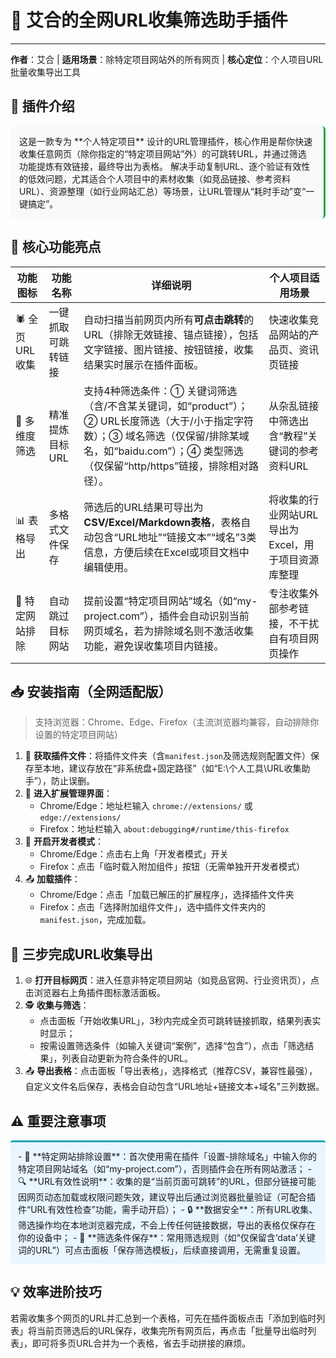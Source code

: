 # 🔗 艾合的全网URL收集筛选助手插件  
---
**作者**：艾合 | **适用场景**：除特定项目网站外的所有网页 | **核心定位**：个人项目URL批量收集导出工具  


## 📖 插件介绍  
<div style="padding: 14px; background-color: #f8f9fa; border-radius: 6px; border-right: 3px solid #28a745;">  
这是一款专为 **个人特定项目** 设计的URL管理插件，核心作用是帮你快速收集任意网页（除你指定的“特定项目网站”外）的可跳转URL，并通过筛选功能提炼有效链接，最终导出为表格。  
解决手动复制URL、逐个验证有效性的低效问题，尤其适合个人项目中的素材收集（如竞品链接、参考资料URL）、资源整理（如行业网站汇总）等场景，让URL管理从“耗时手动”变“一键搞定”。  
</div>  


## 🌟 核心功能亮点  
| 功能图标 | 功能名称 | 详细说明 | 个人项目适用场景 |  
|----------|----------|----------|------------------|  
| 🕷️ 全页URL收集 | 一键抓取可跳转链接 | 自动扫描当前网页内所有**可点击跳转**的URL（排除无效链接、锚点链接），包括文字链接、图片链接、按钮链接，收集结果实时展示在插件面板。 | 快速收集竞品网站的产品页、资讯页链接 |  
| 📌 多维度筛选 | 精准提炼目标URL | 支持4种筛选条件：① 关键词筛选（含/不含某关键词，如“product”）；② URL长度筛选（大于/小于指定字符数）；③ 域名筛选（仅保留/排除某域名，如“baidu.com”）；④ 类型筛选（仅保留“http/https”链接，排除相对路径）。 | 从杂乱链接中筛选出含“教程”关键词的参考资料URL |  
| 📊 表格导出 | 多格式文件保存 | 筛选后的URL结果可导出为**CSV/Excel/Markdown表格**，表格自动包含“URL地址”“链接文本”“域名”3类信息，方便后续在Excel或项目文档中编辑使用。 | 将收集的行业网站URL导出为Excel，用于项目资源库整理 |  
| 🚫 特定网站排除 | 自动跳过目标网站 | 提前设置“特定项目网站”域名（如“my-project.com”），插件会自动识别当前网页域名，若为排除域名则不激活收集功能，避免误收集项目内链接。 | 专注收集外部参考链接，不干扰自有项目网页操作 |  


## 📥 安装指南（全网适配版）  
> 支持浏览器：Chrome、Edge、Firefox（主流浏览器均兼容，自动排除你设置的特定项目网站）  

1. 📂 **获取插件文件**：将插件文件夹（含`manifest.json`及筛选规则配置文件）保存至本地，建议存放在“非系统盘+固定路径”（如“E:\个人工具\URL收集助手”），防止误删。  
2. 🔗 **进入扩展管理界面**：  
   - Chrome/Edge：地址栏输入 `chrome://extensions/` 或 `edge://extensions/`  
   - Firefox：地址栏输入 `about:debugging#/runtime/this-firefox`  
3. 🔄 **开启开发者模式**：  
   - Chrome/Edge：点击右上角「开发者模式」开关  
   - Firefox：点击「临时载入附加组件」按钮（无需单独开开发者模式）  
4. 📤 **加载插件**：  
   - Chrome/Edge：点击「加载已解压的扩展程序」，选择插件文件夹  
   - Firefox：点击「选择附加组件文件」，选中插件文件夹内的`manifest.json`，完成加载。  


## 🚀 三步完成URL收集导出  
1. 🌐 **打开目标网页**：进入任意非特定项目网站（如竞品官网、行业资讯页），点击浏览器右上角插件图标激活面板。  
2. 🕵️ **收集与筛选**：  
   - 点击面板「开始收集URL」，3秒内完成全页可跳转链接抓取，结果列表实时显示；  
   - 按需设置筛选条件（如输入关键词“案例”，选择“包含”），点击「筛选结果」，列表自动更新为符合条件的URL。  
3. 📤 **导出表格**：点击面板「导出表格」，选择格式（推荐CSV，兼容性最强），自定义文件名后保存，表格会自动包含“URL地址+链接文本+域名”三列数据。  


## ⚠️ 重要注意事项  
<div style="padding: 12px; background-color: #e9f5ff; border-radius: 4px; border-top: 3px solid #17a2b8;">  
- 🎯 **特定网站排除设置**：首次使用需在插件「设置-排除域名」中输入你的特定项目网站域名（如“my-project.com”），否则插件会在所有网站激活；  
- 🔍 **URL有效性说明**：收集的是“当前页面可跳转”的URL，但部分链接可能因网页动态加载或权限问题失效，建议导出后通过浏览器批量验证（可配合插件“URL有效性检查”功能，需手动开启）；  
- 🔒 **数据安全**：所有URL收集、筛选操作均在本地浏览器完成，不会上传任何链接数据，导出的表格仅保存在你的设备中；  
- 📌 **筛选条件保存**：常用筛选规则（如“仅保留含‘data’关键词的URL”）可点击面板「保存筛选模板」，后续直接调用，无需重复设置。  
</div>  


## 💡 效率进阶技巧  
若需收集多个网页的URL并汇总到一个表格，可先在插件面板点击「添加到临时列表」将当前页筛选后的URL保存，收集完所有网页后，再点击「批量导出临时列表」，即可将多页URL合并为一个表格，省去手动拼接的麻烦。
